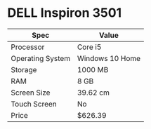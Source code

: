 # DELL Inspiron 3501

| Spec | Value |
|---|---|
| Processor | Core i5 |
| Operating System | Windows 10 Home |
| Storage | 1000 MB |
| RAM | 8 GB |
| Screen Size | 39.62 cm |
| Touch Screen | No |
| Price | $626.39 |
